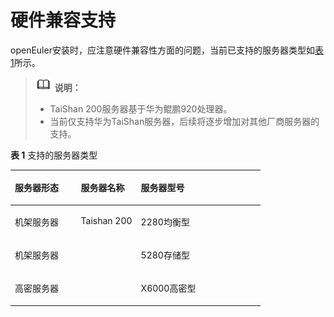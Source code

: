 # 硬件兼容支持<a name="ZH-CN_TOPIC_0214071109"></a>

openEuler安装时，应注意硬件兼容性方面的问题，当前已支持的服务器类型如[表1](#table14948632047)所示。

>![](public_sys-resources/icon-note.gif) **说明：**   
>-   TaiShan 200服务器基于华为鲲鹏920处理器。  
>-   当前仅支持华为TaiShan服务器，后续将逐步增加对其他厂商服务器的支持。  

**表 1**  支持的服务器类型

<a name="table14948632047"></a>
<table><thead align="left"><tr id="row5949431547"><th class="cellrowborder" valign="top" width="26.369999999999997%" id="mcps1.2.4.1.1"><p id="p694923843"><a name="p694923843"></a><a name="p694923843"></a><strong id="b1990114912213"><a name="b1990114912213"></a><a name="b1990114912213"></a>服务器形态</strong></p>
</th>
<th class="cellrowborder" valign="top" width="24%" id="mcps1.2.4.1.2"><p id="p132705020556"><a name="p132705020556"></a><a name="p132705020556"></a><strong id="b18630171675"><a name="b18630171675"></a><a name="b18630171675"></a>服务器名称</strong></p>
</th>
<th class="cellrowborder" valign="top" width="49.63%" id="mcps1.2.4.1.3"><p id="p119491131848"><a name="p119491131848"></a><a name="p119491131848"></a><strong id="b209018491722"><a name="b209018491722"></a><a name="b209018491722"></a>服务器型号</strong></p>
</th>
</tr>
</thead>
<tbody><tr id="row8949153348"><td class="cellrowborder" valign="top" width="26.369999999999997%" headers="mcps1.2.4.1.1 "><p id="p4893192424117"><a name="p4893192424117"></a><a name="p4893192424117"></a>机架服务器</p>
</td>
<td class="cellrowborder" rowspan="3" valign="top" width="24%" headers="mcps1.2.4.1.2 "><p id="p02706012553"><a name="p02706012553"></a><a name="p02706012553"></a>Taishan 200</p>
</td>
<td class="cellrowborder" valign="top" width="49.63%" headers="mcps1.2.4.1.3 "><p id="p126551941225"><a name="p126551941225"></a><a name="p126551941225"></a>2280均衡型</p>
</td>
</tr>
<tr id="row8950193042"><td class="cellrowborder" valign="top" headers="mcps1.2.4.1.1 "><p id="p108949241418"><a name="p108949241418"></a><a name="p108949241418"></a>机架服务器</p>
</td>
<td class="cellrowborder" valign="top" headers="mcps1.2.4.1.2 "><p id="p88941242413"><a name="p88941242413"></a><a name="p88941242413"></a>5280存储型</p>
</td>
</tr>
<tr id="row14950173545"><td class="cellrowborder" valign="top" headers="mcps1.2.4.1.1 "><p id="p295012310420"><a name="p295012310420"></a><a name="p295012310420"></a>高密服务器</p>
</td>
<td class="cellrowborder" valign="top" headers="mcps1.2.4.1.2 "><p id="p17894142434110"><a name="p17894142434110"></a><a name="p17894142434110"></a>X6000高密型</p>
</td>
</tr>
</tbody>
</table>

